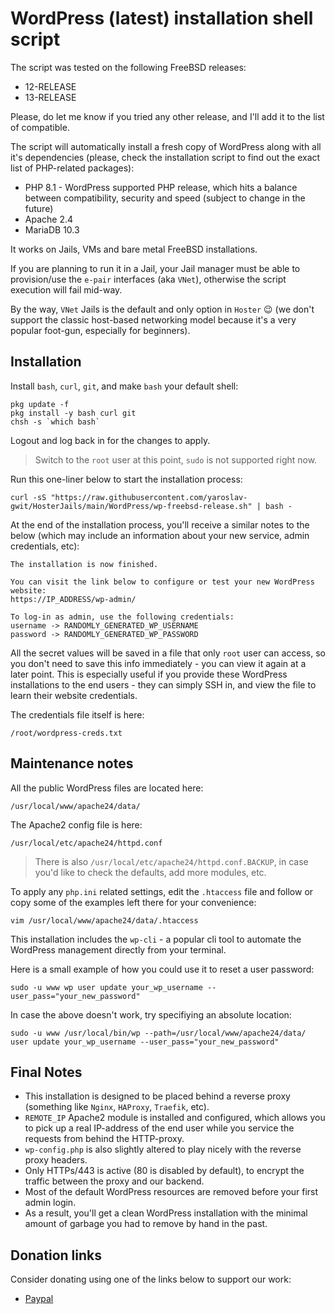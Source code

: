 # WordPress (latest) installation shell script

The script was tested on the following FreeBSD releases:

- 12-RELEASE
- 13-RELEASE

Please, do let me know if you tried any other release, and I'll add it to the list of compatible.

The script will automatically install a fresh copy of WordPress along with all it's dependencies (please, check the installation script to find out the exact list of PHP-related packages):

- PHP 8.1 - WordPress supported PHP release, which hits a balance between compatibility, security and speed (subject to change in the future)
- Apache 2.4
- MariaDB 10.3

It works on Jails, VMs and bare metal FreeBSD installations.

If you are planning to run it in a Jail, your Jail manager must be able to provision/use the `e-pair` interfaces (aka `VNet`), otherwise the script execution will fail mid-way.

By the way, `VNet` Jails is the default and only option in `Hoster` 😉
(we don't support the classic host-based networking model because it's a very popular foot-gun, especially for beginners).

## Installation

Install `bash`, `curl`, `git`, and make `bash` your default shell:

```shell
pkg update -f
pkg install -y bash curl git
chsh -s `which bash`
```

Logout and log back in for the changes to apply.

> Switch to the `root` user at this point, `sudo` is not supported right now.

Run this one-liner below to start the installation process:

```shell
curl -sS "https://raw.githubusercontent.com/yaroslav-gwit/HosterJails/main/WordPress/wp-freebsd-release.sh" | bash -
```

At the end of the installation process, you'll receive a similar notes to the below (which may include an information about your new service, admin credentials, etc):

```text
The installation is now finished.

You can visit the link below to configure or test your new WordPress website:
https://IP_ADDRESS/wp-admin/

To log-in as admin, use the following credentials:
username -> RANDOMLY_GENERATED_WP_USERNAME
password -> RANDOMLY_GENERATED_WP_PASSWORD
```

All the secret values will be saved in a file that only `root` user can access, so you don't need to save this info immediately - you can view it again at a later point.
This is especially useful if you provide these WordPress installations to the end users - they can simply SSH in, and view the file to learn their website credentials.

The credentials file itself is here:

```shell
/root/wordpress-creds.txt
```

## Maintenance notes

All the public WordPress files are located here:

```shell
/usr/local/www/apache24/data/
```

The Apache2 config file is here:

```shell
/usr/local/etc/apache24/httpd.conf
```

> There is also `/usr/local/etc/apache24/httpd.conf.BACKUP`, in case you'd like to check the defaults, add more modules, etc.

To apply any `php.ini` related settings, edit the `.htaccess` file and follow or copy some of the examples left there for your convenience:

```shell
vim /usr/local/www/apache24/data/.htaccess
```

This installation includes the `wp-cli` - a popular cli tool to automate the WordPress management directly from your terminal.

Here is a small example of how you could use it to reset a user password:

```shell
sudo -u www wp user update your_wp_username --user_pass="your_new_password"
```

In case the above doesn't work, try specifiying an absolute location:

```shell
sudo -u www /usr/local/bin/wp --path=/usr/local/www/apache24/data/ user update your_wp_username --user_pass="your_new_password"
```

## Final Notes

- This installation is designed to be placed behind a reverse proxy (something like `Nginx`, `HAProxy`, `Traefik`, etc).
- `REMOTE_IP` Apache2 module is installed and configured, which allows you to pick up a real IP-address of the end user while you service the requests from behind the HTTP-proxy.
- `wp-config.php` is also slightly altered to play nicely with the reverse proxy headers.
- Only HTTPs/443 is active (80 is disabled by default), to encrypt the traffic between the proxy and our backend.
- Most of the default WordPress resources are removed before your first admin login.
- As a result, you'll get a clean WordPress installation with the minimal amount of garbage you had to remove by hand in the past.

## Donation links

Consider donating using one of the links below to support our work:

- [Paypal](https://www.paypal.com/cgi-bin/webscr?cmd=_s-xclick&hosted_button_id=BYZMNVH4QH3L2&source=url)

